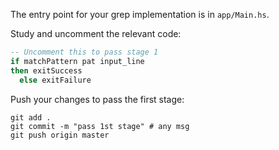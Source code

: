 The entry point for your grep implementation is in `app/Main.hs`.

Study and uncomment the relevant code: 

```haskell
-- Uncomment this to pass stage 1
if matchPattern pat input_line
then exitSuccess
  else exitFailure
```

Push your changes to pass the first stage:

```
git add .
git commit -m "pass 1st stage" # any msg
git push origin master
```
